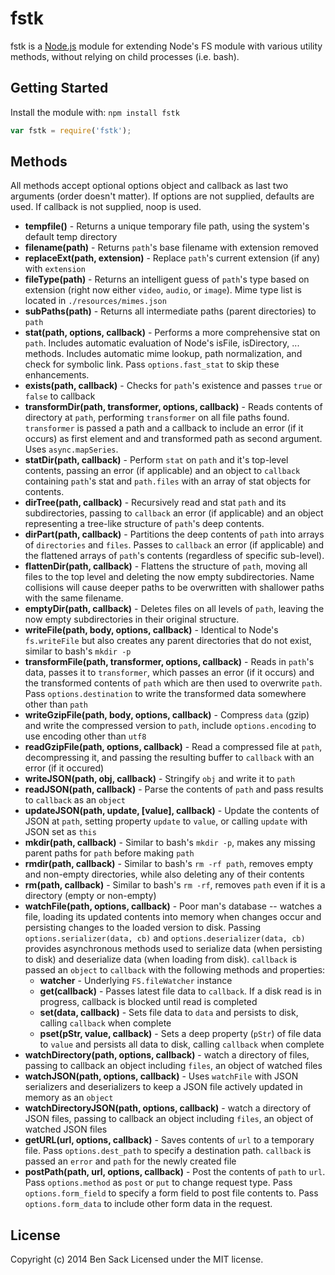 # fstk

fstk is a [Node.js](http://nodejs.org) module for extending Node's FS module with various utility methods, without relying on child processes (i.e. bash).

## Getting Started
Install the module with: `npm install fstk`

```javascript
var fstk = require('fstk');
```

## Methods
All methods accept optional options object and callback as last two arguments (order doesn't matter). If options are not supplied, defaults are used. If callback is not supplied, noop is used.

* **tempfile()** - Returns a unique temporary file path, using the system's default temp directory
* **filename(path)** - Returns ``path``'s base filename with extension removed
* **replaceExt(path, extension)** - Replace ``path``'s current extension (if any) with ``extension``
* **fileType(path)** - Returns an intelligent guess of ``path``'s type based on extension (right now either ``video``, ``audio``, or ``image``). Mime type list is located in ``./resources/mimes.json``
* **subPaths(path)** - Returns all intermediate paths (parent directories) to ``path``
* **stat(path, options, callback)** - Performs a more comprehensive stat on ``path``. Includes automatic evaluation of Node's isFile, isDirectory, ... methods. Includes automatic mime lookup, path normalization, and check for symbolic link. Pass ``options.fast_stat`` to skip these enhancements.
* **exists(path, callback)** - Checks for ``path``'s existence and passes ``true`` or ``false`` to callback
* **transformDir(path, transformer, options, callback)** - Reads contents of directory at ``path``, performing ``transformer`` on all file paths found. ``transformer`` is passed a path and a callback to include an error (if it occurs) as first element and and transformed path as second argument. Uses ``async.mapSeries``.
* **statDir(path, callback)** - Perform ``stat`` on ``path`` and it's top-level contents, passing an error (if applicable) and an object to ``callback`` containing ``path``'s stat and ``path.files`` with an array of stat objects for contents.
* **dirTree(path, callback)** - Recursively read and stat ``path`` and its subdirectories, passing to ``callback`` an error (if applicable) and an object representing a tree-like structure of ``path``'s deep contents.
* **dirPart(path, callback)** - Partitions the deep contents of ``path`` into arrays of ``directories`` and ``files``. Passes to ``callback`` an error (if applicable) and the flattened arrays of ``path``'s contents (regardless of specific sub-level).
* **flattenDir(path, callback)** - Flattens the structure of ``path``, moving all files to the top level and deleting the now empty subdirectories. Name collisions will cause deeper paths to be overwritten with shallower paths with the same filename.
* **emptyDir(path, callback)** - Deletes files on all levels of ``path``, leaving the now empty subdirectories in their original structure.
* **writeFile(path, body, options, callback)** - Identical to Node's ``fs.writeFile`` but also creates any parent directories that do not exist, similar to bash's ``mkdir -p``
* **transformFile(path, transformer, options, callback)** - Reads in ``path``'s data, passes it to ``transformer``, which passes an error (if it occurs) and the transformed contents of ``path`` which are then used to overwrite ``path``. Pass ``options.destination`` to write the transformed data somewhere other than ``path``
* **writeGzipFile(path, body, options, callback)** - Compress ``data`` (gzip) and write the compressed version to ``path``, include ``options.encoding`` to use encoding other than ``utf8``
* **readGzipFile(path, options, callback)** - Read a compressed file at ``path``, decompressing it, and passing the resulting buffer to ``callback`` with an error (if it occured)
* **writeJSON(path, obj, callback)** - Stringify ``obj`` and write it to ``path``
* **readJSON(path, callback)** - Parse the contents of ``path`` and pass results to ``callback`` as an ``object``
* **updateJSON(path, update, [value], callback)** - Update the contents of JSON at ``path``, setting property ``update`` to ``value``, or calling ``update`` with JSON set as ``this``
* **mkdir(path, callback)** - Similar to bash's ``mkdir -p``, makes any missing parent paths for ``path`` before making ``path``
* **rmdir(path, callback)** - Similar to bash's ``rm -rf path``, removes empty and non-empty directories, while also deleting any of their contents
* **rm(path, callback)** - Similar to bash's ``rm -rf``, removes ``path`` even if it is a directory (empty or non-empty)
* **watchFile(path, options, callback)** - Poor man's database -- watches a file, loading its updated contents into memory when changes occur and persisting changes to the loaded version to disk. Passing ``options.serializer(data, cb)`` and ``options.deserializer(data, cb)`` provides asynchronous methods used to serialize data (when persisting to disk) and deserialize data (when loading from disk). ``callback`` is passed an ``object`` to ``callback`` with the following methods and properties:
    * **watcher** - Underlying ``FS.fileWatcher`` instance
    * **get(callback)** - Passes latest file data to ``callback``. If a disk read is in progress, callback is blocked until read is completed
    * **set(data, callback)** - Sets file data to ``data`` and persists to disk, calling ``callback`` when complete
    * **pset(pStr, value, callback)** - Sets a deep property (``pStr``) of file data to ``value`` and persists all data to disk, calling ``callback`` when complete
* **watchDirectory(path, options, callback)** - watch a directory of files, passing to callback an object including `files`, an object of watched files
* **watchJSON(path, options, callback)** - Uses ``watchFile`` with JSON serializers and deserializers to keep a JSON file actively updated in memory as an ``object``
* **watchDirectoryJSON(path, options, callback)** - watch a directory of JSON files, passing to callback an object including `files`, an object of watched JSON files
* **getURL(url, options, callback)** - Saves contents of `url` to a temporary file. Pass `options.dest_path` to specify a destination path. `callback` is passed an `error` and `path` for the newly created file
* **postPath(path, url, options, callback)** - Post the contents of `path` to `url`. Pass `options.method` as `post` or `put` to change request type. Pass `options.form_field` to specify a form field to post file contents to. Pass `options.form_data` to include other form data in the request.

## License
Copyright (c) 2014 Ben Sack
Licensed under the MIT license.
